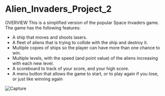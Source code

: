 # Alien_Invaders_Project_2
 
OVERVIEW
This is a simplified version of the popular Space Invaders game. 
The  game has the following features:
- A ship that moves and shoots lasers.
- A fleet of aliens that is trying to collide with the ship and
destroy it.
- Multiple copies of ships so the player can have more than
one chance to win.
- Multiple levels, with the speed (and point value) of the
aliens increasing with each new level.
- A scoreboard to track of your score, and your high score.
- A menu button that allows the game to start, or to play
again if you lose, or just like winning again

![Capture](https://user-images.githubusercontent.com/47342722/65782120-d833c880-e101-11e9-931e-88e4ef0cca03.PNG)
